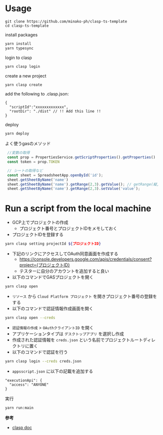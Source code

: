 # Usage

```
git clone https://github.com/minako-ph/clasp-ts-template 
cd clasp-ts-template
```

install packages
```bash
yarn install
yarn typesync
```

login to clasp
```bash
yarn clasp login
```

create a new project
```bash
yarn clasp create
```

add the following to .clasp.json:
```
{
  "scriptId":"xxxxxxxxxxxxx",
  "rootDir": "./dist" // !! Add this line !!
}
```

deploy
```bash
yarn deploy
```

よく使うgasのメソッド
```js
 //変数の取得
 const prop = PropertiesService.getScriptProperties().getProperties()
 const token = prop.TOKEN

 // シートの取得など
 const sheet = SpreadsheetApp.openById('id');
 sheet.getSheetByName('name')
 sheet.getSheetByName('name').getRange(2,3).getValue(); // getRange(縦, 横)
 sheet.getSheetByName('name').getRange(2,3).setValue('value');
```

# Run a script from the local machine

- GCP上でプロジェクトの作成
  - プロジェクト番号とプロジェクトIDをメモしておく
- プロジェクトIDを登録する
```bash
yarn clasp setting projectId ${プロジェクトID}
```
- 下記のリンクにアクセスしてOAuth同意画面を作成する
  - https://console.developers.google.com/apis/credentials/consent?project={プロジェクトID}
  - テスターに自分のアカウントを追加すると良い
- 以下のコマンドでGASプロジェクトを開く
```bash
yarn clasp open
```
- `リソース` から `Cloud Platform プロジェクト` を開きプロジェクト番号の登録をする
- 以下のコマンドで認証情報作成画面を開く
```bash
yarn clasp open --creds
```
- `認証情報の作成` > `OAuthクライアントID` を開く
- アプリケーションタイプは `デスクトップアプリ` を選択し作成
- 作成された認証情報を `creds.json` という名前でプロジェクトルートディレクトリに置く
- 以下のコマンドで認証を行う
```bash
yarn clasp login --creds creds.json
```
- `appsscript.json` に以下の記載を追加する
```
"executionApi": {
  "access": "ANYONE"
}
```

実行
```bash
yarn run:main
```

**参考**
- [clasp doc](https://github.com/google/clasp/blob/master/docs/run.md)  
